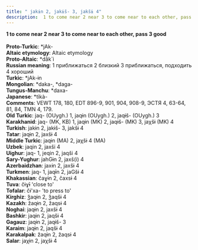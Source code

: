 ```yaml
---
title: " jakɨn 2, jakɨš- 3, jakšɨ 4"
description:  1 to come near 2 near 3 to come near to each other, pass 3 good
---
```

<strong> 1 to come near 2 near 3 to come near to each other, pass 3 good</strong><br><br>
<strong>Proto-Turkic</strong>:  *jAk-<br>
<strong>Altaic etymology</strong>:  Altaic etymology<br>
<strong> Proto-Altaic</strong>:  *dằk`ì<br>
<strong>Russian meaning</strong>:  1 приближаться 2 близкий 3 приближаться, подходить 4 хороший<br>
<strong>Turkic</strong>:  *jAk-ɨn<br>
<strong>Mongolian</strong>:  *daka-, *daga-<br>
<strong>Tungus-Manchu</strong>:  *daxa-<br>
<strong>Japanese</strong>:  *tìkà-<br>
<strong>Comments</strong>:  VEWT 178, 180, EDT 896-9, 901, 904, 908-9, ЭСТЯ 4, 63-64, 81, 84, TMN 4, 179.<br>
<strong>Old Turkic</strong>:  jaq- (OUygh.) 1, jaqɨn (OUygh.) 2, jaqɨš- (OUygh.) 3<br>
<strong>Karakhanid</strong>:  jaq- (MK, KB) 1, jaqɨn (MK) 2, jaqɨš- (MK) 3, jaχšɨ (MK) 4<br>
<strong>Turkish</strong>:  jakɨn 2, jakɨš- 3, jakšɨ 4<br>
<strong>Tatar</strong>:  jaqɨn 2, jaxšɨ 4<br>
<strong>Middle Turkic</strong>:  jaqɨn (MA) 2, jaχšɨ 4 (MA)<br>
<strong>Uzbek</strong>:  jaqin 2, jaxši 4<br>
<strong>Uighur</strong>:  jaq- 1, jeqin 2, jaqši 4<br>
<strong>Sary-Yughur</strong>:  jahGɨn 2, jaxš(i) 4<br>
<strong>Azerbaidzhan</strong>:  jaxɨn 2, jaxšɨ 4<br>
<strong>Turkmen</strong>:  jaq- 1, jaqɨ̄n 2, jaGšɨ 4<br>
<strong>Khakassian</strong>:  čaɣɨn 2, čaxsɨ 4<br>
<strong>Tuva</strong>:  čɨɣɨ̄ 'close to'<br>
<strong>Tofalar</strong>:  čɨ'xa- 'to press to'<br>
<strong>Kirghiz</strong>:  ǯaqɨn 2, ǯaqšɨ 4<br>
<strong>Kazakh</strong>:  žaqɨn 2, žaqsɨ 4<br>
<strong>Noghai</strong>:  jaqɨn 2, jaxšɨ 4<br>
<strong>Bashkir</strong>:  jaqɨn 2, jaqšɨ 4<br>
<strong>Gagauz</strong>:  jaqɨn 2, jaqɨš- 3<br>
<strong>Karaim</strong>:  jaqɨn 2, jaqšɨ 4<br>
<strong>Karakalpak</strong>:  žaqɨn 2, žaqsɨ 4<br>
<strong>Salar</strong>:  jaχɨn 2, jaχšɨ 4<br>



